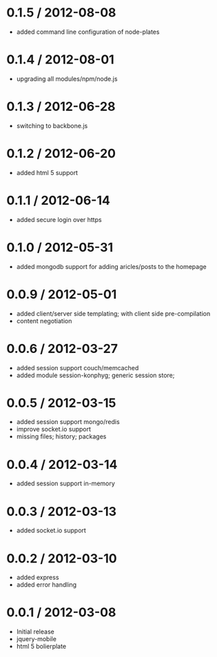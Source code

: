 0.1.5 / 2012-08-08
==================

  * added command line configuration of node-plates

0.1.4 / 2012-08-01
==================

  * upgrading all modules/npm/node.js

0.1.3 / 2012-06-28
==================

  * switching to backbone.js

0.1.2 / 2012-06-20
==================

  * added html 5 support

  0.1.1 / 2012-06-14
==================

  * added secure login over https
  
0.1.0 / 2012-05-31
==================

  * added mongodb support for adding aricles/posts to the homepage

0.0.9 / 2012-05-01
==================

  * added client/server side templating; with client side pre-compilation
  * content negotiation

0.0.6 / 2012-03-27
==================

  * added session support couch/memcached
  * added module session-konphyg; generic session store;


0.0.5 / 2012-03-15
==================

  * added session support mongo/redis
  * improve socket.io support
  * missing files; history; packages

0.0.4 / 2012-03-14
==================

  * added session support in-memory

0.0.3 / 2012-03-13
==================

  * added socket.io support

0.0.2 / 2012-03-10
==================

  * added express
  * added error handling

0.0.1 / 2012-03-08
==================

  * Initial release
  * jquery-mobile
  * html 5 bolierplate